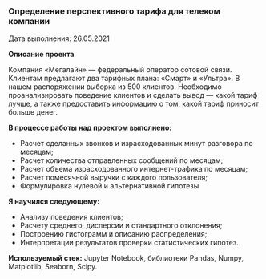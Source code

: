 ### Определение перспективного тарифа для телеком компании

Дата выполнения: 26.05.2021

**Описание проекта**

Компания «Мегалайн» — федеральный оператор сотовой связи. Клиентам предлагают два тарифных плана: «Смарт» и «Ультра». В нашем распоряжении выборка из 500 клиентов. Необходимо проанализировать поведение клиентов и сделать вывод — какой тариф лучше, а также предоставить информацию о том, какой тариф приносит больше денег.


**В процессе работы над проектом выполнено:**

- Расчет сделанных звонков и израсходованных минут разговора по месяцам;
- Расчет количества отправленных сообщений по месяцам;
- Расчет объема израсходованного интернет-трафика по месяцам;
- Расчет помесячной выручки с каждого пользователя;
- Формулировка нулевой и альтернативной гипотезы

**Я научился следующему:**

- Анализу поведения клиентов;
- Расчету среднего, дисперсии и стандартного отклонения;
- Построению гистограмм и описанию распределения;
- Интерпретации результатов проверки статистических гипотез.

**Используемый стек:** Jupyter Notebook, библиотеки Pandas, Numpy, Matplotlib, Seaborn, Scipy.
